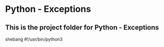# Python - Exceptions

## This is the project folder for Python - Exceptions

shebang
#!/usr/bin/python3